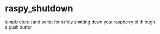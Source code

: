 # raspy_shutdown
simple circuit and script for safely shutting down your raspberry pi through a push button
